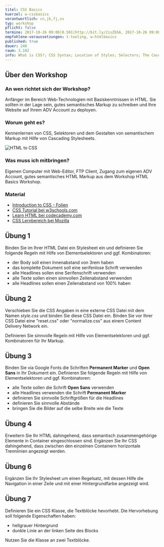 ```yaml
---
titel: CSS Basics
kuerzel: w-cssbasics
verantwortlich: cn,jk,fj,vs
typ: workshop
pflicht: false
termine: 2017-10-26 09:00|0.501|http://bit.ly/2isZb5A, 2017-10-26 09:00|0.502|http://bit.ly/2xf9Bby, 2017-11-02 09:00|3.217|http://bit.ly/2z2OduE, 2017-11-02 09:00|3.100|http://bit.ly/2xZbiJY
empfohlene-voraussetzungen: t-tooling, w-htmlbasics
published: true
dauer: 240
raum: 3.102
info: What is CSS?; CSS Syntax; Location of Styles; Selectors; The Cascade - How Styles Interact; The Box Model; CSS Text Styling; Font Embedding
--- 
```


## Über den Workshop

### An wen richtet sich der Workshop?
Anfänger im Bereich Web-Technologien mit Basiskenntnissen in HTML. Sie sollten in der Lage sein, gutes semantisches Markup zu schreiben und Ihre Website auf Ihrem ADV Account zu deployen.

### Worum geht es?
Kennenlernen von CSS, Selektoren und dem Gestalten von semantischem Markup mit Hilfe von Cascading Stylesheets.

![HTML to CSS](../../images/html-to-css.jpg)

### Was muss ich mitbringen?
Eigenen Computer mit Web-Editor, FTP Client, Zugang zum eigenen ADV Account, gutes semantisches HTML Markup aus dem Workshop HTML Basics Workshop.

### Material
- [Introduction to CSS - Folien](../../download/Chapter04-IntroductionToCSS.pdf)
- [CSS Tutorial bei w3schools.com](https://www.w3schools.com/css/default.asp)
- [Learn HTML bei codecademy.com](https://www.codecademy.com/learn/learn-css)
- [CSS Lernbereich bei Mozilla](https://developer.mozilla.org/de/Learn/CSS)

## Übung 1
Binden Sie im <head> Ihrer HTML Datei ein Stylesheet ein und definieren Sie folgende Regeln mit Hilfe von Elementselektoren und ggf. Kombinatoren:
- der Body soll einen Innenabstand von 3rem haben
- das komplette Dokument soll eine serifenlose Schrift verwenden
- alle Headlines sollen eine Serifenschrift verwenden
- alle Texte sollen einen sinnvollen Zeilenabstand verwenden
- alle Headlines sollen einen Zeilenabstand von 100% haben

## Übung 2
Verschieben Sie die CSS Angaben in eine externe CSS Datei mit dem Namen *style.css* und binden Sie diese CSS Datei ein. Binden Sie vor Ihrer CSS Datei eine "reset.css" oder "normalize.css" aus einem Content Delivery Network ein.

Definieren Sie sinnvolle Regeln mit Hilfe von Elementselektoren und ggf. Kombinatoren für Ihr Markup.

## Übung 3
Binden Sie via Google Fonts die Schriften **Permanent Marker** und **Open Sans** in Ihr Dokument ein. Definieren Sie folgende Regeln mit Hilfe von Elementselektoren und ggf. Kombinatoren:
- alle Texte sollen die Schrift **Open Sans** verwenden
- alle Headlines verwenden die Schrift **Permanent Marker**
- definieren Sie sinnvolle Schriftgrößen für die Headlines
- definieren Sie sinnvolle Abstände
- bringen Sie die Bilder auf die selbe Breite wie die Texte

## Übung 4
Erweitern Sie Ihr HTML dahingehend, dass semantisch zusammengehörige Elemente in Container eingeschlossen sind. Ergänzen Sie Ihr CSS dahingehend, dass zwischen den einzelnen Containern horizontale Trennlinien angezeigt werden.

## Übung 6
Ergänzen Sie Ihr Stylesheet um einen Regelsatz, mit dessen Hilfe die Navigation in einer Zeile und mit einer Hintergrundfarbe angezeigt wird.

## Übung 7
Definieren Sie ein CSS Klasse, die Textblöcke hevorhebt. Die Hervorhebung soll folgende Eigenschaften haben:
- hellgrauer Hintergrund
- dunkle Linie an der linken Seite des Blocks

Nutzen Sie die Klasse an zwei Textblöcke.

 
